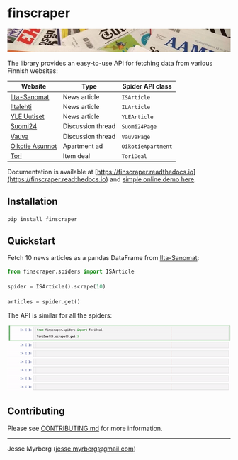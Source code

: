 # finscraper

![finscraper cover](https://github.com/jmyrberg/finscraper/blob/master/docs/cover.jpg?raw=true)

The library provides an easy-to-use API for fetching data from various Finnish websites:

| Website                                                        | Type              | Spider API class   |
| -------------------------------------------------------------- | ----------------- | ------------------ |
| [Ilta-Sanomat](https://www.is.fi)                              | News article      | `ISArticle`        |
| [Iltalehti](https://www.il.fi)                                 | News article      | `ILArticle`        |
| [YLE Uutiset](https://www.yle.fi/uutiset)                      | News article      | `YLEArticle`       |
| [Suomi24](https://keskustelu.suomi24.fi)                       | Discussion thread | `Suomi24Page`      |
| [Vauva](https://www.vauva.fi)                                  | Discussion thread | `VauvaPage`        |
| [Oikotie Asunnot](https://asunnot.oikotie.fi/myytavat-asunnot) | Apartment ad      | `OikotieApartment` |
| [Tori](https://www.tori.fi)                                    | Item deal         | `ToriDeal`         |

Documentation is available at [https://finscraper.readthedocs.io](https://finscraper.readthedocs.io) and [simple online demo here](https://storage.googleapis.com/jmyrberg/index.html#/demo-projects/finscraper).


## Installation

`pip install finscraper`


## Quickstart

Fetch 10 news articles as a pandas DataFrame from [Ilta-Sanomat](https://is.fi):

```python
from finscraper.spiders import ISArticle

spider = ISArticle().scrape(10)

articles = spider.get()
```

The API is similar for all the spiders:

![Finscraper in action](https://github.com/jmyrberg/finscraper/blob/master/docs/finscraper.gif)


## Contributing

Please see [CONTRIBUTING.md](https://github.com/jmyrberg/finscraper/blob/master/CONTRIBUTING.md) for more information.


---

Jesse Myrberg (jesse.myrberg@gmail.com)
